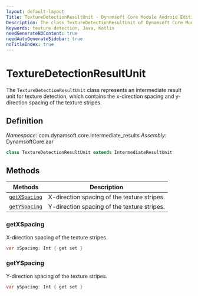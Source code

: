 ```yaml
---
layout: default-layout
Title: TextureDetectionResultUnit - Dynamsoft Core Module Android Edition API Reference
Description: The class TextureDetectionResultUnit of Dynamsoft Core Module represents an intermediate result unit for texture detection, which contains the x-direction spacing and y-direction spacing of the texture stripes.
Keywords: texture detection, Java, Kotlin
needGenerateH3Content: true
needAutoGenerateSidebar: true
noTitleIndex: true
---
```


# TextureDetectionResultUnit

The `TextureDetectionResultUnit` class represents an intermediate result unit for texture detection, which contains the x-direction spacing and y-direction spacing of the texture stripes.

## Definition

*Namespace:* com.dynamsoft.core.intermediate_results
*Assembly:* DynamsoftCore.aar

```java
class TextureDetectionResultUnit extends IntermediateResultUnit
```

## Methods

| Methods | Description |
| ------- | ----------- |
| [`getXSpacing`](#getxspacing) | X-direction spacing of the texture stripes. |
| [`getYSpacing`](#getyspacing) | Y-direction spacing of the texture stripes. |

### getXSpacing

X-direction spacing of the texture stripes.

```java
var xSpacing: Int { get set }
```

### getYSpacing

Y-direction spacing of the texture stripes.

```java
var ySpacing: Int { get set }
```
